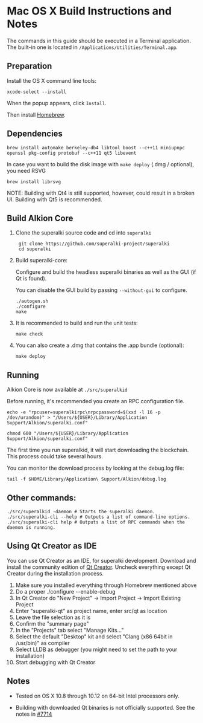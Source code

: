 Mac OS X Build Instructions and Notes
====================================
The commands in this guide should be executed in a Terminal application.
The built-in one is located in `/Applications/Utilities/Terminal.app`.

Preparation
-----------
Install the OS X command line tools:

`xcode-select --install`

When the popup appears, click `Install`.

Then install [Homebrew](http://brew.sh).

Dependencies
----------------------

    brew install automake berkeley-db4 libtool boost --c++11 miniupnpc openssl pkg-config protobuf --c++11 qt5 libevent

In case you want to build the disk image with `make deploy` (.dmg / optional), you need RSVG

    brew install librsvg

NOTE: Building with Qt4 is still supported, however, could result in a broken UI. Building with Qt5 is recommended.

Build Alkion Core
------------------------

1. Clone the superalki source code and cd into `superalki`

        git clone https://github.com/superalki-project/superalki
        cd superalki

2.  Build superalki-core:

    Configure and build the headless superalki binaries as well as the GUI (if Qt is found).

    You can disable the GUI build by passing `--without-gui` to configure.

        ./autogen.sh
        ./configure
        make

3.  It is recommended to build and run the unit tests:

        make check

4.  You can also create a .dmg that contains the .app bundle (optional):

        make deploy

Running
-------

Alkion Core is now available at `./src/superalkid`

Before running, it's recommended you create an RPC configuration file.

    echo -e "rpcuser=superalkirpc\nrpcpassword=$(xxd -l 16 -p /dev/urandom)" > "/Users/${USER}/Library/Application Support/Alkion/superalki.conf"

    chmod 600 "/Users/${USER}/Library/Application Support/Alkion/superalki.conf"

The first time you run superalkid, it will start downloading the blockchain. This process could take several hours.

You can monitor the download process by looking at the debug.log file:

    tail -f $HOME/Library/Application\ Support/Alkion/debug.log

Other commands:
-------

    ./src/superalkid -daemon # Starts the superalki daemon.
    ./src/superalki-cli --help # Outputs a list of command-line options.
    ./src/superalki-cli help # Outputs a list of RPC commands when the daemon is running.

Using Qt Creator as IDE
------------------------
You can use Qt Creator as an IDE, for superalki development.
Download and install the community edition of [Qt Creator](https://www.qt.io/download/).
Uncheck everything except Qt Creator during the installation process.

1. Make sure you installed everything through Homebrew mentioned above
2. Do a proper ./configure --enable-debug
3. In Qt Creator do "New Project" -> Import Project -> Import Existing Project
4. Enter "superalki-qt" as project name, enter src/qt as location
5. Leave the file selection as it is
6. Confirm the "summary page"
7. In the "Projects" tab select "Manage Kits..."
8. Select the default "Desktop" kit and select "Clang (x86 64bit in /usr/bin)" as compiler
9. Select LLDB as debugger (you might need to set the path to your installation)
10. Start debugging with Qt Creator

Notes
-----

* Tested on OS X 10.8 through 10.12 on 64-bit Intel processors only.

* Building with downloaded Qt binaries is not officially supported. See the notes in [#7714](https://github.com/bitcoin/bitcoin/issues/7714)
